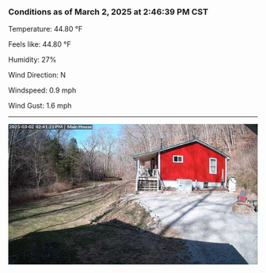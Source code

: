 ### Conditions as of March 2, 2025 at 2:46:39 PM CST 

Temperature: 44.80 &deg;F

Feels like: 44.80 &deg;F

Humidity: 27%

Wind Direction: N

Windspeed: 0.9 mph

Wind Gust: 1.6 mph

---

<img src="./images/latest.jpeg"/>

